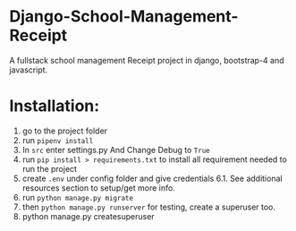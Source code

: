 # Django-School-Management-Receipt
A fullstack school management Receipt project in django, bootstrap-4 and javascript.

# Installation:
1. go to the project folder
2. run `pipenv install`
3. In `src` enter settings.py And Change Debug to `True`
4. run `pip install > requirements.txt` to install all requirement needed to run the project
5. create `.env` under config folder and give credentials
6.1. See additional resources section to setup/get more info.
7. run `python manage.py migrate`
8. then `python manage.py runserver`
for testing, create a superuser too.
6. python manage.py createsuperuser
